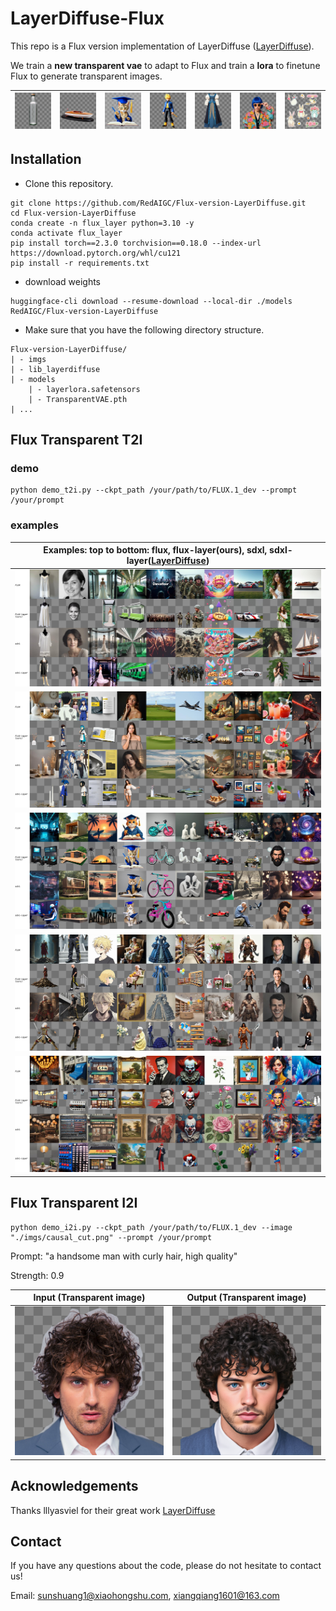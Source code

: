 
# LayerDiffuse-Flux
This repo is a Flux version implementation of LayerDiffuse ([LayerDiffuse](https://github.com/lllyasviel/LayerDiffuse)).

We train a **new transparent vae** to adapt to Flux and train a **lora** to finetune Flux to generate transparent images.

|![](./imgs/top_examples/bottle_vis.png)|![](./imgs/top_examples/boat_vis.png)|![](./imgs/top_examples/cat_doctor_vis.png)|![](./imgs/top_examples/dragonball_vis.png)|![](./imgs/top_examples/dress_vis.png)|![](./imgs/top_examples/half_vis.png)|![](./imgs/top_examples/stickers_vis.png)|
|:-:|:-:|:-:|:-:|:-:|:-:|:-:|
## Installation

+ Clone this repository.
```shell
git clone https://github.com/RedAIGC/Flux-version-LayerDiffuse.git
cd Flux-version-LayerDiffuse
conda create -n flux_layer python=3.10 -y
conda activate flux_layer
pip install torch==2.3.0 torchvision==0.18.0 --index-url https://download.pytorch.org/whl/cu121
pip install -r requirements.txt
```
+ download weights
``` shell
huggingface-cli download --resume-download --local-dir ./models RedAIGC/Flux-version-LayerDiffuse 
```
+ Make sure that you have the following directory structure.
```
Flux-version-LayerDiffuse/
| - imgs
| - lib_layerdiffuse
| - models
    | - layerlora.safetensors
    | - TransparentVAE.pth
| ...
```

## Flux Transparent T2I
### demo
```shell
python demo_t2i.py --ckpt_path /your/path/to/FLUX.1_dev --prompt /your/prompt
```
### examples

| Examples: top to bottom: flux, flux-layer(ours), sdxl, sdxl-layer([LayerDiffuse](https://github.com/lllyasviel/LayerDiffuse))        |
|------------------------------------|
|![](./imgs/flux_layer_t2i_examples/test0_10_vis.jpg)|
|![](./imgs/flux_layer_t2i_examples/test10_20_vis.jpg)|
|![](./imgs/flux_layer_t2i_examples/test20_30_vis.jpg)|
|![](./imgs/flux_layer_t2i_examples/test30_40_vis.jpg)|
|![](./imgs/flux_layer_t2i_examples/test40_50_vis.jpg)|



## Flux Transparent I2I
```shell
python demo_i2i.py --ckpt_path /your/path/to/FLUX.1_dev --image "./imgs/causal_cut.png" --prompt /your/prompt
```
Prompt: "a handsome man with curly hair, high quality"

Strength: 0.9

| Input (Transparent image)          | Output (Transparent image)                 |
|------------------------------------|--------------------------------------------|
| ![img](imgs/causal_cut_vis.png)        | ![img](imgs/causal_cut_output_vis.png) | 

## Acknowledgements
Thanks lllyasviel for their great work [LayerDiffuse](https://github.com/lllyasviel/LayerDiffuse)

## Contact
If you have any questions about the code, please do not hesitate to contact us!

Email: sunshuang1@xiaohongshu.com, xiangqiang1601@163.com
